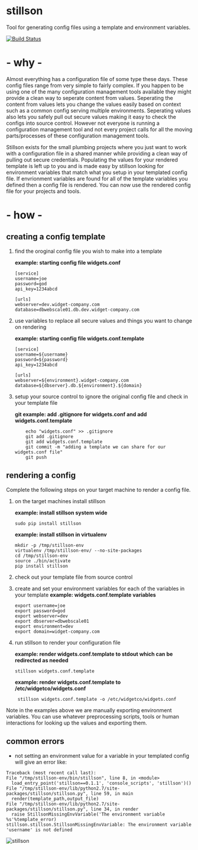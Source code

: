 stillson
========

Tool for generating config files using a template and environment variables.

[![Build Status](https://travis-ci.org/mortardata/stillson.png?branch=master)](https://travis-ci.org/mortardata/stillson)


# - why - #
Almost everything has a configuration file of some type these days. These config files range from very simple to fairly complex. If you happen to be using one of the many configuration management tools available they might provide a clean way to seperate content from values. Seperating the content from values lets you change the values easily based on context such as a common config serving multiple environments. Seperating values also lets you safely pull out secure values making it easy to check the configs into source control. However not everyone is running a configuration management tool and not every project calls for all the moving parts/processes of these configuration management tools. 

Stillson exists for the small plumbing projects where you just want to work with a configuration file in a shared manner while providing a clean way of pulling out secure credentials. Populating the values for your rendered template is left up to you and is made easy by stillson looking for environment variables that match what you setup in your templated config file. If envrionment variables are found for all of the template variables you defined then a config file is rendered. You can now use the rendered config file for your projects and tools.

# - how - #
## creating a config template ##
1. find the oroginal config file you wish to make into a template
    
    **example: starting config file widgets.conf**
    
    ```
    [service]
    username=joe
    password=god
    api_key=1234abcd
    
    [urls]
    webserver=dev.widget-company.com
    database=dbwebscale01.db.dev.widget-company.com
    ```
 
1. use variables to replace all secure values and things you want to change on rendering

    **example: starting config file widgets.conf.template**
    
    ```
    [service]
    username=${username}
    password=${password}
    api_key=1234abcd
    
    [urls]
    webserver=${environment}.widget-company.com
    database=${dbserver}.db.${environment}.${domain}
    ```  
1. setup your source control to ignore the original config file and check in your template file 
 
    **git example: add .gitignore for widgets.conf and add widgets.conf.template**
    
    ```
        echo "widgets.conf" >> .gitignore
        git add .gitignore
        git add widgets.conf.template
        git commit -m "adding a template we can share for our widgets.conf file"
        git push

    ```
 
## rendering a config ##
Complete the following steps on your target machine to render a config file.
 
1. on the target machines install stillson
  
     **example: install stillson system wide**
 
    ```sudo pip install stillson```
    
     **example: install stillson in virtualenv**
 
    ```
    mkdir -p /tmp/stillson-env
    virtualenv /tmp/stillson-env/ --no-site-packages
    cd /tmp/stillson-env
    source ./bin/activate
    pip install stillson
    ```
    
1. check out your template file from source control
1. create and set your environment variables for each of the variables in your template
  **example: widgets.conf.template variables**
    
    ```
    export username=joe
    export password=god
    export webserver=dev
    export dbserver=dbwebscale01
    export environment=dev
    export domain=widget-company.com
     ```
1. run stillson to render your configuration file
 
    **example: render widgets.conf.template to stdout which can be redirected as needed**
 
    ``` stillson widgets.conf.template ```
    
    **example: render widgets.conf.template to /etc/widgetco/widgets.conf**
 
    ``` stillson widgets.conf.template -o /etc/widgetco/widgets.conf```
    

Note in the examples above we are manually exporting environment variables. You can use whatever preprocessing scripts, tools or human interactions for looking up the values and exporting them. 

## common errors ##

  * not setting an environment value for a variable in your templated config will give an error like:
  
  ```
  Traceback (most recent call last):
  File "/tmp/stillson-env/bin/stillson", line 8, in <module>
    load_entry_point('stillson==0.1.1', 'console_scripts', 'stillson')()
  File "/tmp/stillson-env/lib/python2.7/site-packages/stillson/stillson.py", line 59, in main
    render(template_path,output_file)
  File "/tmp/stillson-env/lib/python2.7/site-packages/stillson/stillson.py", line 34, in render
    raise StillsonMissingEnvVariable('The environment variable %s'%template_error)
stillson.stillson.StillsonMissingEnvVariable: The environment variable 'username' is not defined
  ``` 


![stillson](http://1.bp.blogspot.com/_AvVpqOzoWTg/S9pBbn9mRzI/AAAAAAAAAEo/o776hC6OBRc/s1600/pipewrench_00.jpg)


